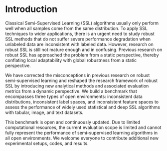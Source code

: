 # Introduction
Classical Semi-Supervised Learning (SSL) algorithms usually only perform well when all samples come from the same distribution. To apply SSL techniques to wider applications, there is an urgent need to study robust SSL methods that do not suffer severe performance degradation when unlabeled data are inconsistent with labeled data. However, research on robust SSL is still not mature enough and in confusing. Previous research on robust SSL has approached the problem from a static perspective, thereby conflating local adaptability with global robustness from a static perspective. 

We have corrected the misconceptions in previous research on robust semi-supervised learning and reshaped the research framework of robust SSL by introducing new analytical methods and associated evaluation metrics from a dynamic perspective. We build a benchmark that encompasses three types of open environments: inconsistent data distributions, inconsistent label spaces, and inconsistent feature spaces to assess the performance of widely used statistical and deep SSL algorithms with tabular, image, and text datasets. 

This benchmark is open and continuously updated. Due to limited computational resources, the current evaluation scope is limited and cannot fully represent the performance of semi-supervised learning algorithms in all open environments. We welcome everyone to contribute additional new experimental setups, codes, and results.
